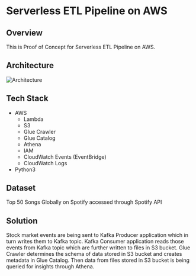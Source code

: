 # Serverless ETL Pipeline on AWS

## Overview 

This is Proof of Concept for Serverless ETL Pipeline on AWS. 

## Architecture

![Architecture](https://github.com/iamavnish/stock-market-data-analysis/assets/13760927/5ba38201-3c3e-4fbd-8ff1-c5f9da943146)

## Tech Stack

- AWS
  - Lambda
  - S3
  - Glue Crawler
  - Glue Catalog
  - Athena
  - IAM
  - CloudWatch Events (EventBridge)
  - CloudWatch Logs
- Python3

## Dataset

Top 50 Songs Globally on Spotify accessed through Spotify API

## Solution

Stock market events are being sent to Kafka Producer application which in turn writes them to Kafka topic. Kafka Consumer application reads those events from Kafka topic which are further written to files in S3 bucket. Glue Crawler determines the schema of data stored in S3 bucket and creates metadata in Glue Catalog. Then data from files stored in S3 bucket is being queried for insights through Athena.
